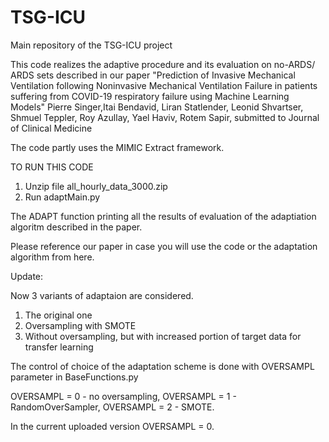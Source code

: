 # TSG-ICU
Main repository of the TSG-ICU project

This code realizes the adaptive procedure and its evaluation on no-ARDS/ ARDS sets described in our paper
"Prediction of Invasive Mechanical Ventilation following Noninvasive Mechanical Ventilation Failure in patients suffering from COVID-19 respiratory failure using Machine Learning Models" Pierre Singer,Itai Bendavid, Liran Statlender, Leonid Shvartser, Shmuel Teppler, Roy Azullay, Yael Haviv, Rotem Sapir,  submitted to Journal of Clinical Medicine 

The code partly uses the MIMIC Extract framework.

TO RUN THIS CODE

1. Unzip file all_hourly_data_3000.zip 
2. Run adaptMain.py

The ADAPT function printing all the results of evaluation of the adaptiation algoritm described in the paper.

Please reference our paper in case you will use the code or the adaptation algorithm from here.

Update:

Now 3 variants of adaptaion are considered.

1) The original one
2) Oversampling with SMOTE
3) Without oversampling, but with increased portion of target data for transfer learning

The control of choice of the adaptation scheme is done with OVERSAMPL parameter in BaseFunctions.py

OVERSAMPL = 0 - no oversampling,
OVERSAMPL = 1 - RandomOverSampler,
OVERSAMPL = 2 - SMOTE.

In the current uploaded version OVERSAMPL = 0.
